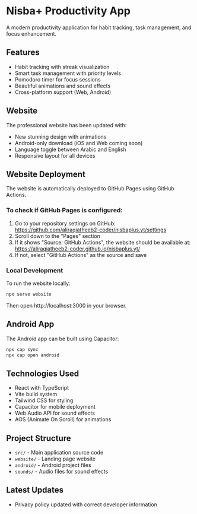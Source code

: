 # Nisba+ Productivity App

A modern productivity application for habit tracking, task management, and focus enhancement.

## Features

- Habit tracking with streak visualization
- Smart task management with priority levels
- Pomodoro timer for focus sessions
- Beautiful animations and sound effects
- Cross-platform support (Web, Android)

## Website

The professional website has been updated with:
- New stunning design with animations
- Android-only download (iOS and Web coming soon)
- Language toggle between Arabic and English
- Responsive layout for all devices

## Website Deployment

The website is automatically deployed to GitHub Pages using GitHub Actions.

### To check if GitHub Pages is configured:

1. Go to your repository settings on GitHub: https://github.com/aliraqiatheeb2-coder/nisbaplus.yt/settings
2. Scroll down to the "Pages" section
3. If it shows "Source: GitHub Actions", the website should be available at: https://aliraqiatheeb2-coder.github.io/nisbaplus.yt/
4. If not, select "GitHub Actions" as the source and save

### Local Development

To run the website locally:
```bash
npx serve website
```

Then open http://localhost:3000 in your browser.

## Android App

The Android app can be built using Capacitor:
```bash
npx cap sync
npx cap open android
```

## Technologies Used

- React with TypeScript
- Vite build system
- Tailwind CSS for styling
- Capacitor for mobile deployment
- Web Audio API for sound effects
- AOS (Animate On Scroll) for animations

## Project Structure

- `src/` - Main application source code
- `website/` - Landing page website
- `android/` - Android project files
- `sounds/` - Audio files for sound effects

## Latest Updates
- Privacy policy updated with correct developer information